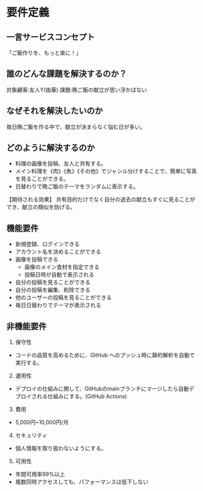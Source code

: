 # 要件定義

## 一言サービスコンセプト
「ご飯作りを、もっと楽に！」

## 誰のどんな課題を解決するのか？

対象顧客:友人Y(由華)
課題:晩ご飯の献立が思い浮かばない

## なぜそれを解決したいのか
毎日晩ご飯を作る中で、献立が決まらなく悩む日が多い。

## どのように解決するのか
- 料理の画像を投稿、友人と共有する。
- メイン料理を《肉》《魚》《その他》でジャンル分けすることで、簡単に写真を見ることができる。
- 日替わりで晩ご飯のテーマをランダムに表示する。


【期待される効果】
共有目的だけでなく自分の過去の献立もすぐに見ることができ、献立の類似を防げる。


## 機能要件
- 新規登録、ログインできる
- アカウント名を決めることができる
- 画像を投稿できる
  -  画像のメイン食材を指定できる
  -  投稿日時が自動で表示される
- 自分の投稿を見ることができる
- 自分の投稿を編集、削除できる
- 他のユーザーの投稿を見ることができる
- 毎日日替わりでテーマが表示される

## 非機能要件

1. 保守性
 - コードの品質を高めるために、GitHub へのプッシュ時に静的解析を自動で実行する。

2. 運用性
  - デプロイの仕組みに関して、GitHubのmainブランチにマージしたら自動デプロイされる仕組みにする。(GitHub Actions)

3. 費用
 - 5,000円~10,000円/月

4. セキュリティ
- 個人情報を取り扱わないようにする。

5. 可用性
- 年間可用率99%以上
- 複数同時アクセスしても、パフォーマンスは低下しない
